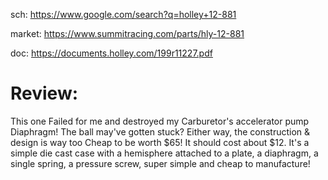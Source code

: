 sch: https://www.google.com/search?q=holley+12-881

market: https://www.summitracing.com/parts/hly-12-881

doc: https://documents.holley.com/199r11227.pdf

# Review:
This one Failed for me and destroyed my Carburetor's accelerator pump Diaphragm! The ball may've gotten stuck? Either way, the construction & design is way too Cheap to be worth $65! It should cost about $12. It's a simple die cast case with a hemisphere attached to a plate, a diaphragm, a single spring, a pressure screw, super simple and cheap to manufacture!
